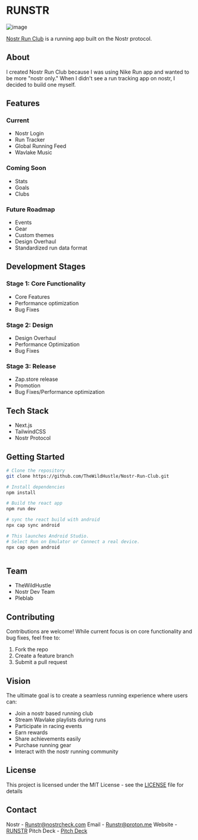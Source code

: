 # RUNSTR

![image](https://github.com/user-attachments/assets/f4b92c6b-f3dd-4f77-9772-19669092e776)


[Nostr Run Club](https://nostr-run-club.vercel.app/) is a running app built on the Nostr protocol.

## About

I created Nostr Run Club because I was using Nike Run app and wanted to be more "nostr only." When I didn't see a run tracking app on nostr, I decided to build one myself.

## Features

### Current

- Nostr Login
- Run Tracker
- Global Running Feed
- Wavlake Music 

### Coming Soon

- Stats
- Goals
- Clubs

### Future Roadmap

- Events
- Gear
- Custom themes
- Design Overhaul
- Standardized run data format

## Development Stages

### Stage 1: Core Functionality

- Core Features
- Performance optimization
- Bug Fixes

### Stage 2: Design

- Design Overhaul
- Performance Optimization 
- Bug Fixes 

### Stage 3: Release

- Zap.store release
- Promotion 
- Bug Fixes/Performance optimization

## Tech Stack

- Next.js
- TailwindCSS
- Nostr Protocol

## Getting Started

```bash
# Clone the repository
git clone https://github.com/TheWildHustle/Nostr-Run-Club.git

# Install dependencies
npm install

# Build the react app
npm run dev

# sync the react build with android
npx cap sync android

# This launches Android Studio.
# Select Run on Emulator or Connect a real device.
npx cap open android



```

## Team 

- TheWildHustle
- Nostr Dev Team
- Pleblab

## Contributing

Contributions are welcome! While current focus is on core functionality and bug fixes, feel free to:

1. Fork the repo
2. Create a feature branch
3. Submit a pull request

## Vision

The ultimate goal is to create a seamless running experience where users can:

- Join a nostr based running club
- Stream Wavlake playlists during runs
- Participate in racing events
- Earn rewards 
- Share achievements easily
- Purchase running gear
- Interact with the nostr running community


## License

This project is licensed under the MIT License - see the [LICENSE](LICENSE) file for details

## Contact

Nostr - Runstr@nostrcheck.com
Email - Runstr@proton.me 
Website - [RUNSTR](https://www.runstr.club/) 
Pitch Deck - [Pitch Deck](https://nostr-run-club-the--nm03p65.gamma.site/)
